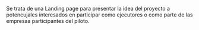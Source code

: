 Se trata de una Landing page para presentar la idea del proyecto a potencujales interesados en participar como ejecutores o como parte de las empresaa participantes del piloto.
